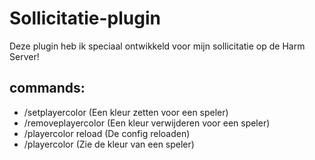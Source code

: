 ﻿# Sollicitatie-plugin

 Deze plugin heb ik speciaal ontwikkeld voor mijn sollicitatie op de Harm Server!

## commands:
- /setplayercolor <player> <color> (Een kleur zetten voor een speler)
- /removeplayercolor <player> (Een kleur verwijderen voor een speler)
- /playercolor reload (De config reloaden)
- /playercolor <player> (Zie de kleur van een speler)
